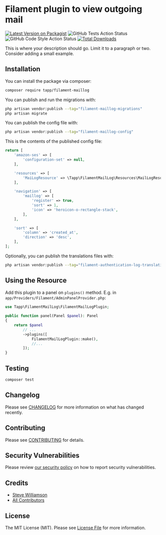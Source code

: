 # Filament plugin to view outgoing mail

[![Latest Version on Packagist](https://img.shields.io/packagist/v/tapp/filament-maillog.svg?style=flat-square)](https://packagist.org/packages/tapp/filament-maillog)
![GitHub Tests Action Status](https://github.com/TappNetwork/filament-maillog/actions/workflows/run-tests.yml/badge.svg)
![GitHub Code Style Action Status](https://github.com/TappNetwork/filament-maillog/actions/workflows/fix-php-code-style-issues.yml/badge.svg)
[![Total Downloads](https://img.shields.io/packagist/dt/tapp/filament-maillog.svg?style=flat-square)](https://packagist.org/packages/tapp/filament-maillog)

This is where your description should go. Limit it to a paragraph or two. Consider adding a small example.

## Installation

You can install the package via composer:

```bash
composer require tapp/filament-maillog
```

You can publish and run the migrations with:

```bash
php artisan vendor:publish --tag="filament-maillog-migrations"
php artisan migrate
```

You can publish the config file with:

```bash
php artisan vendor:publish --tag="filament-maillog-config"
```

This is the contents of the published config file:

```php
return [
    'amazon-ses' => [
        'configuration-set' => null,
    ],

    'resources' => [
        'MaiLogResource' => \Tapp\FilamentMailLog\Resources\MailLogResource::class,
    ],

    'navigation' => [
        'maillog' => [
            'register' => true,
            'sort' => 1,
            'icon' => 'heroicon-o-rectangle-stack',
        ],
    ],

    'sort' => [
        'column' => 'created_at',
        'direction' => 'desc',
    ],
];
```

Optionally, you can publish the translations files with:

```bash
php artisan vendor:publish --tag="filament-authentication-log-translations"
```

## Using the Resource

Add this plugin to a panel on `plugins()` method. 
E.g. in `app/Providers/Filament/AdminPanelProvider.php`:

```php
use Tapp\FilamentMailLog\FilamentMailLogPlugin;
 
public function panel(Panel $panel): Panel
{
    return $panel
        // ...
        ->plugins([
            FilamentMailLogPlugin::make(),
            //...
        ]);
}
```

## Testing

```bash
composer test
```

## Changelog

Please see [CHANGELOG](CHANGELOG.md) for more information on what has changed recently.

## Contributing

Please see [CONTRIBUTING](CONTRIBUTING.md) for details.

## Security Vulnerabilities

Please review [our security policy](../../security/policy) on how to report security vulnerabilities.

## Credits

-   [Steve Williamson](https://github.com/swilla)
-   [All Contributors](../../contributors)

## License

The MIT License (MIT). Please see [License File](LICENSE.md) for more information.

